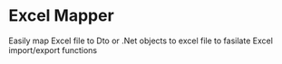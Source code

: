 ﻿# Excel Mapper
Easily map Excel file to Dto or .Net objects to excel file to fasilate Excel import/export functions

